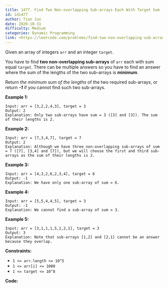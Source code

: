 ```yaml
---
title: 1477. Find Two Non-overlapping Sub-arrays Each With Target Sum
id: id1477
author: Tian Jun
date: 2020-10-31
difficulty: Medium
categories: Dynamic Programming
link: <https://leetcode.com/problems/find-two-non-overlapping-sub-arrays-each-with-target-sum/description/>
---
```


Given an array of integers `arr` and an integer `target`.

You have to find **two non-overlapping sub-arrays** of `arr` each with sum
equal `target`. There can be multiple answers so you have to find an answer
where the sum of the lengths of the two sub-arrays is **minimum**.

Return _the minimum sum of the lengths_ of the two required sub-arrays, or
return _**-1**_ if you cannot find such two sub-arrays.



**Example 1:**
            
	Input: arr = [3,2,2,4,3], target = 3    
	Output: 2    
	Explanation: Only two sub-arrays have sum = 3 ([3] and [3]). The sum of their lengths is 2.    

**Example 2:**
            
	Input: arr = [7,3,4,7], target = 7    
	Output: 2    
	Explanation: Although we have three non-overlapping sub-arrays of sum = 7 ([7], [3,4] and [7]), but we will choose the first and third sub-arrays as the sum of their lengths is 2.    

**Example 3:**
            
	Input: arr = [4,3,2,6,2,3,4], target = 6    
	Output: -1    
	Explanation: We have only one sub-array of sum = 6.    

**Example 4:**
            
	Input: arr = [5,5,4,4,5], target = 3    
	Output: -1    
	Explanation: We cannot find a sub-array of sum = 3.    

**Example 5:**
            
	Input: arr = [3,1,1,1,5,1,2,1], target = 3    
	Output: 3    
	Explanation: Note that sub-arrays [1,2] and [2,1] cannot be an answer because they overlap.    



**Constraints:**

  * `1 <= arr.length <= 10^5`
  * `1 <= arr[i] <= 1000`
  * `1 <= target <= 10^8`


**Code:**
